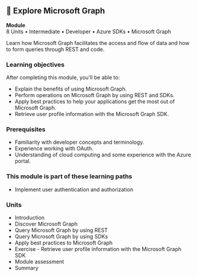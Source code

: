 ## 📌 Explore Microsoft Graph  
**Module**  
8 Units • Intermediate • Developer • Azure SDKs • Microsoft Graph  

Learn how Microsoft Graph facilitates the access and flow of data and how to form queries through REST and code.  

### Learning objectives  
After completing this module, you'll be able to:  
- Explain the benefits of using Microsoft Graph.  
- Perform operations on Microsoft Graph by using REST and SDKs.  
- Apply best practices to help your applications get the most out of Microsoft Graph.  
- Retrieve user profile information with the Microsoft Graph SDK.  

### Prerequisites  
- Familiarity with developer concepts and terminology.  
- Experience working with OAuth.  
- Understanding of cloud computing and some experience with the Azure portal.  

### This module is part of these learning paths  
- Implement user authentication and authorization  

### Units  
- Introduction  
- Discover Microsoft Graph  
- Query Microsoft Graph by using REST  
- Query Microsoft Graph by using SDKs  
- Apply best practices to Microsoft Graph  
- Exercise - Retrieve user profile information with the Microsoft Graph SDK  
- Module assessment  
- Summary  
